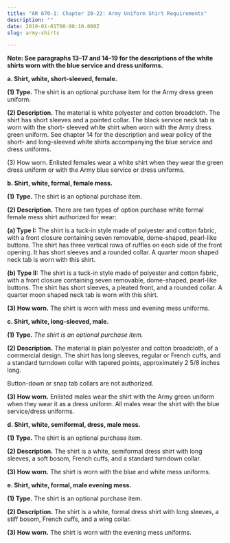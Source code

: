 ```yaml
---
title: "AR 670-1: Chapter 20-22: Army Uniform Shirt Requirements"
description: ""
date: 2019-01-01T00:00:10.000Z
slug: army-shirts

---
```


<strong>Note: See paragraphs 13–17 and 14–19 for the descriptions of the white shirts worn with the blue service and dress uniforms.</strong>

<strong>a. Shirt, white, short-sleeved, female.</strong>

<strong>(1) Type.</strong> The shirt is an optional purchase item for the Army dress green uniform.

<strong>(2) Description.</strong> The material is white polyester and cotton broadcloth. The shirt has short sleeves and a pointed collar. The black service neck tab is worn with the short- sleeved white shirt when worn with the Army dress green
uniform. See chapter 14 for the description and wear policy of the short- and long-sleeved white shirts accompanying the blue service and dress uniforms.

(3) How worn. Enlisted females wear a white shirt when they wear the green dress uniform or with the Army blue service or dress uniforms.

<strong>b. Shirt, white, formal, female mess.</strong>

<strong>(1) Type.</strong> The shirt is an optional purchase item.

<strong>(2) Description.</strong> There are two types of option purchase white formal female mess shirt authorized for wear:

<strong>(a) Type I:</strong> The shirt is a tuck-in style made of polyester and cotton fabric, with a front closure containing seven removable, dome-shaped, pearl-like buttons. The shirt has three vertical rows of ruffles on each side of the front opening. It has short sleeves and a rounded collar. A quarter moon shaped neck tab is worn with this shirt.

<strong>(b) Type II:</strong> The shirt is a tuck-in style made of polyester and cotton fabric, with a front closure containing seven removable, dome-shaped, pearl-like buttons. The shirt has short sleeves, a pleated front, and a rounded collar. A quarter moon shaped neck tab is worn with this shirt.

<strong>(3) How worn.</strong> The shirt is worn with mess and evening mess uniforms.

<strong>c. Shirt, white, long-sleeved, male.</strong>

<strong>(1) Type.</strong> <em>The shirt is an optional purchase item.</em>

<strong>(2) Description.</strong> The material is plain polyester and cotton broadcloth, of a commercial design. The shirt has long sleeves, regular or French cuffs, and a standard turndown collar with tapered points, approximately 2 5/8 inches long.

Button-down or snap tab collars are not authorized.

<strong>(3) How worn.</strong> Enlisted males wear the shirt with the Army green uniform when they wear it as a dress uniform. All males wear the shirt with the blue service/dress uniforms.

<strong>d. Shirt, white, semiformal, dress, male mess.</strong>

<strong>(1) Type.</strong> The shirt is an optional purchase item.

<strong>(2) Description.</strong> The shirt is a white, semiformal dress shirt with long sleeves, a soft bosom, French cuffs, and a standard turndown collar.

<strong>(3) How worn.</strong> The shirt is worn with the blue and white mess uniforms.

<strong>e. Shirt, white, formal, male evening mess.</strong>

<strong>(1) Type.</strong> The shirt is an optional purchase item.

<strong>(2) Description.</strong> The shirt is a white, formal dress shirt with long sleeves, a stiff bosom, French cuffs, and a wing collar.

<strong>(3) How worn.</strong> The shirt is worn with the evening mess uniforms.
